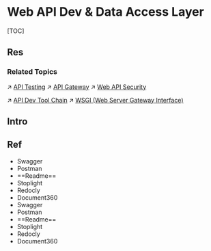 # Web API Dev & Data Access Layer

[TOC]



## Res
### Related Topics
↗ [API Testing](../../../👁️%20Software%20Maintenance%20&%20Operations%20Management/🧪%20Software%20Testing/Testing%20Types/Integration%20Test/API%20Testing/API%20Testing.md)
↗ [API Gateway](../../../☁️%20Cloud%20Native/Cloud%20Platform%20(System%20Level%20Engineering)/🥋%20Orchestration%20&%20Management/API%20Gateway/API%20Gateway.md)
↗ [Web API Security](../../../../CyberSecurity/Application%20Security/💉%20Web%20Security/Web%20API%20Security/Web%20API%20Security.md)

↗ [API Dev Tool Chain](📌%20API%20Dev%20Tool%20Chain/API%20Dev%20Tool%20Chain.md)
↗ [WSGI (Web Server Gateway Interface)](../../🗄️%20Web%20BackEnd%20Dev/Python%20Web/WSGI%20(Web%20Server%20Gateway%20Interface)/WSGI%20(Web%20Server%20Gateway%20Interface).md)



## Intro



## Ref
[Best API documentation tools you need]: https://medium.com/@ezinneanne/best-api-documentation-tools-you-need-cf3ef2c47e89
- Swagger
- Postman
- ==Readme==
- Stoplight
- Redocly
- Document360
- Swagger
- Postman
- ==Readme==
- Stoplight
- Redocly
- Document360
